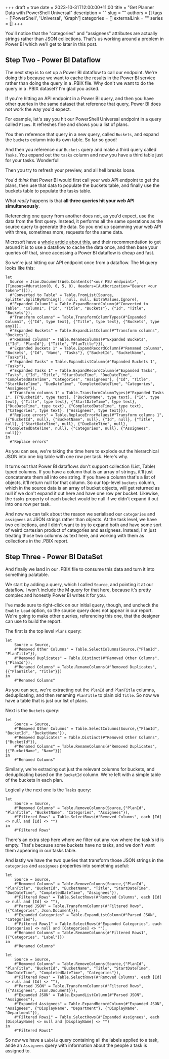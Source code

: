 +++ 
draft = true
date = 2023-10-31T12:00:00+11:00
title = "Get Planner Data with PowerShell Universal"
description = ""
slug = ""
authors = []
tags = ['PowerShell', 'Universal', 'Graph']
categories = []
externalLink = ""
series = []
+++

You'll notice that the "categories" and "assignees" attributes are actually strings rather than JSON collections. That's us working around a problem in Power BI which we'll get to later in this post.

## Step Two - Power BI Dataflow

The next step is to set up a Power BI dataflow to call our endpoint. We're doing this because we want to cache the results in the Power BI service rather than doing the query in a .PBIX file. Why don't we want to do the query in a .PBIX dataset? I'm glad you asked.

If you're hitting an API endpoint in a Power BI query, and then you have other queries in the same dataset that reference that query, Power BI does not work the way you'd expect.

For example, let's say you hit our PowerShell Universal endpoint in a query called `Plans`. It refreshes fine and shows you a list of plans.

You then reference that query in a new query, called `Buckets`, and expand the `buckets` column into its own table. So far so good!

And then you reference our `Buckets` query and make a third query called `Tasks`. You expand out the `tasks` column and now you have a third table just for your tasks. Wonderful!

Then you try to refresh your preview, and all hell breaks loose.

You'd *think* that Power BI would first call your web API endpoint to get the plans, then use that data to populate the buckets table, and finally use the buckets table to populate the tasks table.

What *really* happens is that **all three queries hit your web API simultaneously**.

Referencing one query from another does not, as you'd expect, use the data from the first query. Instead, it performs all the same operations as the source query to generate the data. So you end up spamming your web API with three, sometimes more, requests for the same data.

Microsoft have a [whole article about this](https://learn.microsoft.com/en-us/power-bi/guidance/power-query-referenced-queries), and their recommendation to get around it is to use a dataflow to cache the data once, and then base your queries off that, since accessing a Power BI dataflow is cheap and fast.

So we're just hitting our API endpoint once from a dataflow. The M query looks like this:

```PowerQuery
let
  Source = Json.Document(Web.Contents("<our PSU endpoint>", [Timeout=#duration(0, 0, 5, 0), Headers=[Authorization="Bearer <our token>"]])),
  #"Converted to Table" = Table.FromList(Source, Splitter.SplitByNothing(), null, null, ExtraValues.Ignore),
  #"Expanded Column1" = Table.ExpandRecordColumn(#"Converted to Table", "Column1", {"Id", "Title", "Buckets"}, {"Id", "Title", "Buckets"}),
  #"Transform columns" = Table.TransformColumnTypes(#"Expanded Column1", {{"Id", type text}, {"Title", type text}, {"Buckets", type any}}),
  #"Expanded Buckets" = Table.ExpandListColumn(#"Transform columns", "Buckets"),
  #"Renamed columns" = Table.RenameColumns(#"Expanded Buckets", {{"Id", "PlanId"}, {"Title", "PlanTitle"}}),
  #"Expanded Buckets 1" = Table.ExpandRecordColumn(#"Renamed columns", "Buckets", {"Id", "Name", "Tasks"}, {"BucketId", "BucketName", "Tasks"}),
  #"Expanded Tasks" = Table.ExpandListColumn(#"Expanded Buckets 1", "Tasks"),
  #"Expanded Tasks 1" = Table.ExpandRecordColumn(#"Expanded Tasks", "Tasks", {"Id", "Title", "StartDateTime", "DueDateTime", "CompletedDateTime", "Categories", "Assignees"}, {"Id", "Title", "StartDateTime", "DueDateTime", "CompletedDateTime", "Categories", "Assignees"}),
  #"Transform columns 1" = Table.TransformColumnTypes(#"Expanded Tasks 1", {{"BucketId", type text}, {"BucketName", type text}, {"Id", type text}, {"Title", type text}, {"StartDateTime", type text}, {"DueDateTime", type text}, {"CompletedDateTime", type text}, {"Categories", type text}, {"Assignees", type text}}),
  #"Replace errors" = Table.ReplaceErrorValues(#"Transform columns 1", {{"BucketId", null}, {"BucketName", null}, {"Id", null}, {"Title", null}, {"StartDateTime", null}, {"DueDateTime", null}, {"CompletedDateTime", null}, {"Categories", null}, {"Assignees", null}})
in
  #"Replace errors"
```

As you can see, we're taking the time here to explode out the hierarchical JSON into one big table with one row per task. Here's why.

It turns out that Power BI dataflows don't support collection (List, Table) typed columns. If you have a column that is an array of strings, it'll just concatenate them all into one string. If you have a column that's a list of objects, it'll return null for that column. So our top-level `buckets` column, which in the source data is an array of bucket objects, will get returned as null if we don't expand it out here and have one row per bucket. Likewise, the `tasks` property of each bucket would be null if we didn't expand it out into one row per task.

And now we can talk about the reason we serialised our `categories` and `assignees` as JSON strings rather than objects. At the task level, we have two collections, and I didn't want to try to expand both and have some sort of weird cartesian product of categories and assignees. Instead, I'm just treating those two columns as text here, and working with them as collections in the .PBIX report.

## Step Three - Power BI DataSet

And finally we land in our .PBIX file to consume this data and turn it into something palatable.

We start by adding a query, which I called `Source`, and pointing it at our dataflow. I won't include the M query for that here, because it's pretty complex and honestly Power BI writes it for you. 

I've made sure to right-click on our initial query, though, and uncheck the `Enable Load` option, so the source query does not appear in our report. We're going to make other queries, referencing this one, that the designer can use to build the report.

The first is the top level `Plans` query:

```PowerQuery
let
    Source = Source,
    #"Removed Other Columns" = Table.SelectColumns(Source,{"PlanId", "PlanTitle"}),
    #"Removed Duplicates" = Table.Distinct(#"Removed Other Columns", {"PlanId"}),
    #"Renamed Columns" = Table.RenameColumns(#"Removed Duplicates",{{"PlanTitle", "Title"}})
in
    #"Renamed Columns"
```

As you can see, we're extracting out the `PlanId` and `PlanTitle` columns, deduplicating, and then renaming `PlanTitle` to plain old `Title`. So now we have a table that is just our list of plans.

Next is the `Buckets` query:

```PowerQuery
let
    Source = Source,
    #"Removed Other Columns" = Table.SelectColumns(Source,{"PlanId", "BucketId", "BucketName"}),
    #"Removed Duplicates" = Table.Distinct(#"Removed Other Columns", {"BucketId"}),
    #"Renamed Columns" = Table.RenameColumns(#"Removed Duplicates",{{"BucketName", "Name"}})
in
    #"Renamed Columns"
```

Similarly, we're extracing out just the relevant columns for buckets, and deduplicating based on the `BucketId` column. We're left with a simple table of the buckets in each plan.

Logically the next one is the `Tasks` query:

```PowerQuery
let
    Source = Source,
    #"Removed Columns" = Table.RemoveColumns(Source,{"PlanId", "PlanTitle", "BucketName", "Categories", "Assignees"}),
    #"Filtered Rows" = Table.SelectRows(#"Removed Columns", each [Id] <> null and [Id] <> "")
in
    #"Filtered Rows"
```

There's an extra step here where we filter out any row where the task's id is empty. That's because some buckets have no tasks, and we don't want them appearing in our tasks table.

And lastly we have the two queries that transform those JSON strings in the `categories` and `assignees` properties into something useful:

```PowerQuery
let
    Source = Source,
    #"Removed Columns" = Table.RemoveColumns(Source,{"PlanId", "PlanTitle", "BucketId", "BucketName", "Title", "StartDateTime", "DueDateTime", "CompletedDateTime", "Assignees"}),
    #"Filtered Rows" = Table.SelectRows(#"Removed Columns", each [Id] <> null and [Id] <> ""),
    #"Parsed JSON" = Table.TransformColumns(#"Filtered Rows",{{"Categories", Json.Document}}),
    #"Expanded Categories" = Table.ExpandListColumn(#"Parsed JSON", "Categories"),
    #"Filtered Rows1" = Table.SelectRows(#"Expanded Categories", each [Categories] <> null and [Categories] <> ""),
    #"Renamed Columns" = Table.RenameColumns(#"Filtered Rows1",{{"Categories", "Label"}})
in
    #"Renamed Columns"
```

```PowerQuery
let
    Source = Source,
    #"Removed Columns" = Table.RemoveColumns(Source,{"PlanId", "PlanTitle", "BucketId", "BucketName", "Title", "StartDateTime", "DueDateTime", "CompletedDateTime", "Categories"}),
    #"Filtered Rows" = Table.SelectRows(#"Removed Columns", each [Id] <> null and [Id] <> ""),
    #"Parsed JSON" = Table.TransformColumns(#"Filtered Rows",{{"Assignees", Json.Document}}),
    #"Expanded JSON" = Table.ExpandListColumn(#"Parsed JSON", "Assignees"),
    #"Expanded Assignees" = Table.ExpandRecordColumn(#"Expanded JSON", "Assignees", {"DisplayName", "Department"}, {"DisplayName", "Department"}),
    #"Filtered Rows1" = Table.SelectRows(#"Expanded Assignees", each [DisplayName] <> null and [DisplayName] <> "")
in
    #"Filtered Rows1"
```

So now we have a `Labels` query containing all the labels applied to a task, ande an `Assignees` query with information about the people a task is assigned to.